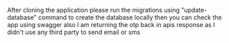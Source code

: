 After cloning the application please run the migrations using "update-database" command to create the database locally then you can check the app using swagger
also I am returning the otp back in apis response as I didn't use any third party to send email or sms
